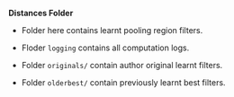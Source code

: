 **Distances Folder**


* Folder here contains learnt pooling region filters.

* Floder `logging` contains all computation logs.
* Folder `originals/` contain author original learnt filters.
* Folder `olderbest/` contain previously learnt best filters.

